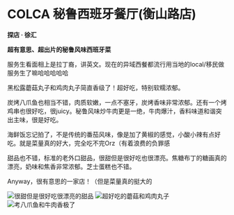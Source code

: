 # COLCA 秘鲁西班牙餐厅(衡山路店)
**探店 · 徐汇**

**超有意思、超出片的秘鲁风味西班牙菜**

服务生看面相上是拉丁裔，讲英文。现在的异域西餐都流行用当地的local/移民做服务生了嘛哈哈哈哈哈

黑松露蘑菇丸子和鸡肉丸子简直香级了！超好吃，特别软糯浓郁。

炭烤八爪鱼也相当不错，肉质软嫩，一点不塞牙，炭烤香味非常浓郁。还有一个烤鸡串也很好吃，很juicy。秘鲁风味炒牛肉更是一绝，牛肉爆汁，香料味道和谐突出主味，很是好吃。

海鲜饭忘记拍了，不是传统的番茄风味，像是加了黄椒的感觉，小酸小辣有点好吃。就是菜量真的好大，完全吃不完Orz（有着浪费的负罪感

甜品也不错，标准的老外口甜品，很甜但是很好吃也很漂亮。焦糖布丁的糖画真的漂亮，奶味和焦香非常浓郁。芝士蛋糕也不错。

Anyway，很有意思的一家店！（但是菜量真的挺大的

![很甜但是很好吃很漂亮的甜品](colca%1.jpg) 
![超好吃的蘑菇和鸡肉丸子](colca.jpg) 
![考八爪鱼和牛肉香极了](colca%2.jpg) 

